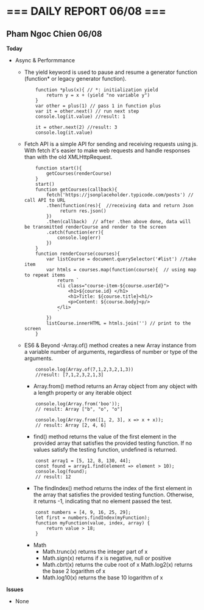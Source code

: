 # === DAILY REPORT 06/08 ===

## Pham Ngoc Chien 06/08

**Today**

- Async & Performmance

  - The yield keyword is used to pause and resume a generator function (function\* or legacy generator function).

    ```
        function *plus(x){ // *: initialization yield
            return y = x + (yield "no variable y")
        }
        var other = plus(1) // pass 1 in function plus
        var it = other.next() // run next step
        console.log(it.value) //result: 1

        it = other.next(2) //result: 3
        console.log(it.value)
    ```

  - Fetch API is a simple API for sending and receiving requests using js. With fetch it's easier to make web requests and handle responses than with the old XMLHttpRequest.

    ```
        function start(){
            getCourses(renderCourse)
        }
        start()
        function getCourses(callback){
            fetch('https://jsonplaceholder.typicode.com/posts') // call API to URL
            .then(function(res){  //receiving data and return Json
                 return res.json()
            })
            .then(callback)  // after .then above done, data will be transmitted renderCourse and render to the screen
            .catch(function(err){
                console.log(err)
            })
        }
        function renderCourse(courses){
            var listCourse = document.querySelector('#list') //take item
            var htmls = courses.map(function(course){  // using map to repeat items
                return `
                <li class="course-item-${course.userId}">
                    <h1>${course.id} </h1>
                    <h1>Title: ${course.title}<h1/>
                    <p>Content: ${course.body}<p/>
                </li>
                `
            })
            listCourse.innerHTML = htmls.join('') // print to the screen
        }

    ```

  - ES6 & Beyond
    -Array.of() method creates a new Array instance from a variable number of arguments, regardless of number or type of the arguments.

    ```
        console.log(Array.of(7,1,2,3,2,1,3))
        //result: [7,1,2,3,2,1,3]
    ```

    - Array.from() method returns an Array object from any object with a length property or any iterable object

    ```
        console.log(Array.from('boo'));
        // result: Array ["b", "o", "o"]

        console.log(Array.from([1, 2, 3], x => x + x));
        // result: Array [2, 4, 6]
    ```

    - find() method returns the value of the first element in the provided array that satisfies the provided testing function. If no values satisfy the testing function, undefined is returned.

    ```
        const array1 = [5, 12, 8, 130, 44];
        const found = array1.find(element => element > 10);
        console.log(found);
        // result: 12
    ```

    - The findIndex() method returns the index of the first element in the array that satisfies the provided testing function. Otherwise, it returns -1, indicating that no element passed the test.

    ```
        const numbers = [4, 9, 16, 25, 29];
        let first = numbers.findIndex(myFunction);
        function myFunction(value, index, array) {
            return value > 18;
        }
    ```

    - Math
      - Math.trunc(x) returns the integer part of x
      - Math.sign(x) returns if x is negative, null or positive
      - Math.cbrt(x) returns the cube root of x
        Math.log2(x) returns the base 2 logarithm of x
      - Math.log10(x) returns the base 10 logarithm of x

**Issues**

- None
